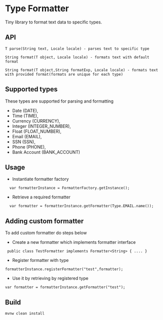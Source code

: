 # Type Formatter

Tiny library to format text data to specific types.

## API

```
T parse(String text, Locale locale) - parses text to specific type

String format(T object, Locale locale) - formats text with default format

String format(T object,String formatExp, Locale locale) - formats text with provided format(formats are unique for each type)
```


## Supported types

These types are supported for parsing and formatting

- Date (DATE),
- Time (TIME),
- Currency (CURRENCY),
- Integer (INTEGER_NUMBER),
- Float (FLOAT_NUMBER),
- Email (EMAIL),
- SSN (SSN),
- Phone (PHONE),
- Bank Account (BANK_ACCOUNT)

## Usage

- Instantiate formatter factory
```
  var formatterInstance = FormatterFactory.getInstance();
```
- Retrieve a required formatter
```
  var formatter = formatterInstance.getFormatter(Type.EMAIL.name());
```

## Adding custom formatter

To add custom formatter do steps below

- Create a new formatter which implements formatter interface
```
 public class TestFormatter implements Formatter<String> { .... }
```
- Register formatter with type
```
formatterInstance.registerFormatter("test",formatter);
```
- Use it by retrieving by registered type
```
var formatter = formatterInstance.getFormatter("test");
```

## Build
```
mvnw clean install
```